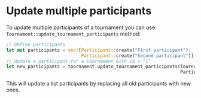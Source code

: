 # Update multiple participants

To update multiple participants of a tournament you can use 
`Toornament::update_tournament_participants` method:

```rust
// Define participants
let mut participants = vec![Participant::create("First participant"),
                            Participant::create("Second participant")];
// Update a participant for a tournament with id = "1"
let new_participants = toornament.update_tournament_participants(TournamentId("1".to_owned()),
                                                                 Participants(participants));
```

This will update a list participants by replacing all old participants with new ones.
